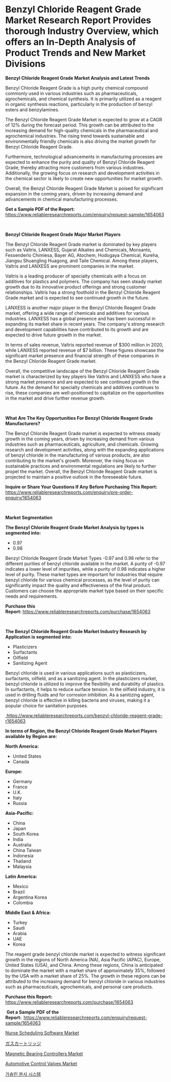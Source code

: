 <p><h1>Benzyl Chloride Reagent Grade Market Research Report Provides thorough Industry Overview, which offers an In-Depth Analysis of Product Trends and New Market Divisions</h1></p><p><strong>Benzyl Chloride Reagent Grade Market Analysis and Latest Trends</strong></p>
<p><p>Benzyl Chloride Reagent Grade is a high purity chemical compound commonly used in various industries such as pharmaceuticals, agrochemicals, and chemical synthesis. It is primarily utilized as a reagent in organic synthesis reactions, particularly in the production of benzyl esters and benzylamines.</p><p>The Benzyl Chloride Reagent Grade Market is expected to grow at a CAGR of 12% during the forecast period. This growth can be attributed to the increasing demand for high-quality chemicals in the pharmaceutical and agrochemical industries. The rising trend towards sustainable and environmentally friendly chemicals is also driving the market growth for Benzyl Chloride Reagent Grade.</p><p>Furthermore, technological advancements in manufacturing processes are expected to enhance the purity and quality of Benzyl Chloride Reagent Grade, thereby attracting more customers from various industries. Additionally, the growing focus on research and development activities in the chemical sector is likely to create new opportunities for market growth.</p><p>Overall, the Benzyl Chloride Reagent Grade Market is poised for significant expansion in the coming years, driven by increasing demand and advancements in chemical manufacturing processes.</p></p>
<p><strong>Get a Sample PDF of the Report:&nbsp;</strong> <a href="https://www.reliableresearchreports.com/enquiry/request-sample/1654063">https://www.reliableresearchreports.com/enquiry/request-sample/1654063</a></p>
<p>&nbsp;</p>
<p><strong>Benzyl Chloride Reagent Grade Major Market Players</strong></p>
<p><p>The Benzyl Chloride Reagent Grade market is dominated by key players such as Valtris, LANXESS, Gujarat Alkalies and Chemicals, Monsanto, Fessenderlo Chimiesa, Bayer AG, Atochem, Hodogaya Chemical, Kureha, Jiangsu Shuangling Huagong, and Taile Chemical. Among these players, Valtris and LANXESS are prominent companies in the market.</p><p>Valtris is a leading producer of specialty chemicals with a focus on additives for plastics and polymers. The company has seen steady market growth due to its innovative product offerings and strong customer relationships. Valtris has a strong foothold in the Benzyl Chloride Reagent Grade market and is expected to see continued growth in the future.</p><p>LANXESS is another major player in the Benzyl Chloride Reagent Grade market, offering a wide range of chemicals and additives for various industries. LANXESS has a global presence and has been successful in expanding its market share in recent years. The company's strong research and development capabilities have contributed to its growth and are expected to drive future growth in the market.</p><p>In terms of sales revenue, Valtris reported revenue of $300 million in 2020, while LANXESS reported revenue of $7 billion. These figures showcase the significant market presence and financial strength of these companies in the Benzyl Chloride Reagent Grade market.</p><p>Overall, the competitive landscape of the Benzyl Chloride Reagent Grade market is characterized by key players like Valtris and LANXESS who have a strong market presence and are expected to see continued growth in the future. As the demand for specialty chemicals and additives continues to rise, these companies are well-positioned to capitalize on the opportunities in the market and drive further revenue growth.</p></p>
<p>&nbsp;</p>
<p><strong>What Are The Key Opportunities For Benzyl Chloride Reagent Grade Manufacturers?</strong></p>
<p><p>The Benzyl Chloride Reagent Grade market is expected to witness steady growth in the coming years, driven by increasing demand from various industries such as pharmaceuticals, agriculture, and chemicals. Growing research and development activities, along with the expanding applications of benzyl chloride in the manufacturing of various products, are also contributing to the market's growth. Moreover, the rising focus on sustainable practices and environmental regulations are likely to further propel the market. Overall, the Benzyl Chloride Reagent Grade market is projected to maintain a positive outlook in the foreseeable future.</p></p>
<p><strong>Inquire or Share Your Questions If Any Before Purchasing This Report:</strong> <a href="https://www.reliableresearchreports.com/enquiry/pre-order-enquiry/1654063">https://www.reliableresearchreports.com/enquiry/pre-order-enquiry/1654063</a></p>
<p>&nbsp;</p>
<p><strong>Market Segmentation</strong></p>
<p><strong>The Benzyl Chloride Reagent Grade Market Analysis by types is segmented into:</strong></p>
<p><ul><li>0.97</li><li>0.98</li></ul></p>
<p><p>Benzyl Chloride Reagent Grade Market Types -0.97 and 0.98 refer to the different purities of benzyl chloride available in the market. A purity of -0.97 indicates a lower level of impurities, while a purity of 0.98 indicates a higher level of purity. These market types are important for industries that require benzyl chloride for various chemical processes, as the level of purity can significantly impact the quality and effectiveness of the final product. Customers can choose the appropriate market type based on their specific needs and requirements.</p></p>
<p><strong>Purchase this Report:&nbsp;</strong><a href="https://www.reliableresearchreports.com/purchase/1654063">https://www.reliableresearchreports.com/purchase/1654063</a></p>
<p>&nbsp;</p>
<p><strong>The Benzyl Chloride Reagent Grade Market Industry Research by Application is segmented into:</strong></p>
<p><ul><li>Plasticizers</li><li>Surfactants</li><li>Oilfield</li><li>Sanitizing Agent</li></ul></p>
<p><p>Benzyl chloride is used in various applications such as plasticizers, surfactants, oilfield, and as a sanitizing agent. In the plasticizers market, benzyl chloride is utilized to improve the flexibility and durability of plastics. In surfactants, it helps to reduce surface tension. In the oilfield industry, it is used in drilling fluids and for corrosion inhibition. As a sanitizing agent, benzyl chloride is effective in killing bacteria and viruses, making it a popular choice for sanitation purposes.</p></p>
<p><a href="https://www.reliableresearchreports.com/benzyl-chloride-reagent-grade-r1654063">&nbsp;https://www.reliableresearchreports.com/benzyl-chloride-reagent-grade-r1654063</a></p>
<p><strong>In terms of Region, the Benzyl Chloride Reagent Grade Market Players available by Region are:</strong></p>
<p>
    <p> <strong> North America: </strong>
        <ul>
            <li>United States</li>
            <li>Canada</li>
        </ul>
        </p> 
    <p> <strong> Europe: </strong>
        <ul>
            <li>Germany</li>
            <li>France</li>
            <li>U.K.</li>
            <li>Italy</li>
            <li>Russia</li>
        </ul>
        </p> 
    <p> <strong> Asia-Pacific: </strong>
        <ul>
            <li>China</li>
            <li>Japan</li>
            <li>South Korea</li>
            <li>India</li>
            <li>Australia</li>
            <li>China Taiwan</li>
            <li>Indonesia</li>
            <li>Thailand</li>
            <li>Malaysia</li>
        </ul>
        </p> 
    <p> <strong> Latin America: </strong>
        <ul>
            <li>Mexico</li>
            <li>Brazil</li>
            <li>Argentina Korea</li>
            <li>Colombia</li>
        </ul>
        </p> 
    <p> <strong> Middle East & Africa: </strong>
        <ul>
            <li>Turkey</li>
            <li>Saudi</li>
            <li>Arabia</li>
            <li>UAE</li>
            <li>Korea</li>
        </ul>
    </p>
    </p>
<p><p>The reagent grade benzyl chloride market is expected to witness significant growth in the regions of North America (NA), Asia Pacific (APAC), Europe, United States (USA), and China. Among these regions, China is anticipated to dominate the market with a market share of approximately 35%, followed by the USA with a market share of 25%. The growth in these regions can be attributed to the increasing demand for benzyl chloride in various industries such as pharmaceuticals, agrochemicals, and personal care products.</p></p>
<p><strong>Purchase this Report: </strong><a href="https://www.reliableresearchreports.com/purchase/1654063">https://www.reliableresearchreports.com/purchase/1654063</a></p>
<p>&nbsp;<strong>Get a Sample PDF of the Report:&nbsp;&nbsp;</strong><a href="https://www.reliableresearchreports.com/enquiry/request-sample/1654063">https://www.reliableresearchreports.com/enquiry/request-sample/1654063</a></p>
<p><strong></strong></p>
<p><p><a href="https://medium.com/@trameciabutler41/nurse-scheduling-software-market-size-market-outlook-and-market-forecast-2024-to-2031-23bf418f4940">Nurse Scheduling Software Market</a></p><p><a href="https://github.com/hardee896/Market-Research-Report-List-1/blob/main/133325456872.md">ガスカートリッジ</a></p><p><a href="https://github.com/Whitneyboyettebo9kiw7yr13/Market-Research-Report-List-2/blob/main/magnetic-bearing-controllers-market.md">Magnetic Bearing Controllers Market</a></p><p><a href="https://github.com/RebekaAnderson14/Market-Research-Report-List-1/blob/main/automotive-control-valves-market.md">Automotive Control Valves Market</a></p><p><a href="https://medium.com/@wiltonbrakus2022/%EA%B0%80%EC%86%94%EB%A6%B0-%EC%A3%BC%EC%9E%85-%EC%8B%9C%EC%8A%A4%ED%85%9C-%EC%8B%9C%EC%9E%A5-%EA%B7%9C%EB%AA%A8%EB%8A%94-%EA%B8%80%EB%A1%9C%EB%B2%8C-%EC%82%B0%EC%97%85%EC%97%90%EC%84%9C-%EC%B5%9C%EA%B3%A0%EC%9D%98-%EB%A7%88%EC%BC%80%ED%8C%85-%EC%B1%84%EB%84%90%EC%9D%84-%EB%93%9C%EB%9F%AC%EB%82%B8%EB%8B%A4-f8bc341345ed">가솔린 분사 시스템</a></p></p>